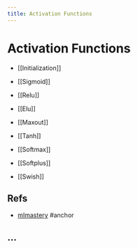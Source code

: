 ```yaml
---
title: Activation Functions
---
```


# Activation Functions
- [[Initialization]]

- [[Sigmoid]]

- [[Relu]]
- [[Elu]]
- [[Maxout]]

- [[Tanh]]

- [[Softmax]]

- [[Softplus]]

- [[Swish]]

## Refs
- [mlmastery](https://machinelearningmastery.com/choose-an-activation-function-for-deep-learning/)
#anchor

## …
































